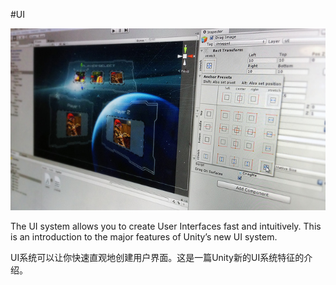 #UI


![](Main/UI_Main.jpg)

The UI system allows you to create User Interfaces fast and intuitively. This is an introduction to the major features of Unity’s new UI system.

UI系统可以让你快速直观地创建用户界面。这是一篇Unity新的UI系统特征的介绍。

